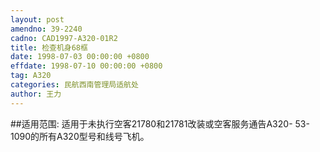```yaml
---
layout: post
amendno: 39-2240
cadno: CAD1997-A320-01R2
title: 检查机身68框
date: 1998-07-03 00:00:00 +0800
effdate: 1998-07-10 00:00:00 +0800
tag: A320
categories: 民航西南管理局适航处
author: 王力
---
```


##适用范围:
适用于未执行空客21780和21781改装或空客服务通告A320- 53-1090的所有A320型号和线号飞机。

